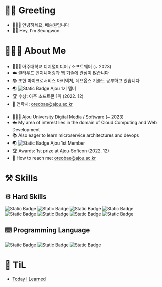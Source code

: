 # 🖖🏽 Greeting
- 🙇🏽‍♂️ 안녕하세요, 배승원입니다
- 👋🏽 Hey, I'm Seungwon

# 👨🏽‍💻 About Me
###  
- 👨🏽‍🎓 아주대학교 디지털미디어 / 소프트웨어 (~ 2023)
- ☁️ 클라우드 엔지니어링과 웹 기술에 관심이 많습니다
- 📚 또한 마이크로서비스 아키텍처, 데브옵스 기술도 공부하고 있습니다
- 🌏 ![Static Badge](https://img.shields.io/badge/Google%20Developer%20Student%20Club-%234285F4?logo=Google&logoColor=FFFFFF) Ajou 1기 멤버
- 🏆 수상: 아주 소프트콘 1위 (2022. 12)
- 📧 연락처: oreobae@ajou.ac.kr

###   
- 👨🏽‍🎓 Ajou University Digital Media / Software (~ 2023)
- ☁️ My area of interest lies in the domain of Cloud Computing and Web Development
- 📚 Also eager to learn microservice architectures and devops
- 🌏 ![Static Badge](https://img.shields.io/badge/Google%20Developer%20Student%20Club-%234285F4?logo=Google&logoColor=FFFFFF) Ajou 1st Member
- 🏆 Awards: 1st prize at Ajou-Softcon (2022. 12)
- 📧 How to reach me: oreobae@ajou.ac.kr

# ⚒️ Skills

## ⚙️ Hard Skills

![Static Badge](https://img.shields.io/badge/AWS-%23232F3E?logo=Amazon%20AWS&logoColor=ffffff) ![Static Badge](https://img.shields.io/badge/git-%23F05032?logo=Git&logoColor=ffffff) ![Static Badge](https://img.shields.io/badge/Linux-%23000000?logo=Ubuntu&logoColor=ffffff) ![Static Badge](https://img.shields.io/badge/MySQL-%234479A1?logo=MySQL&logoColor=ffffff) 
![Static Badge](https://img.shields.io/badge/Docker-%232496ED?logo=Docker&logoColor=ffffff) ![Static Badge](https://img.shields.io/badge/Kubernetes-%23326CE5?logo=Kubernetes&logoColor=ffffff) ![Static Badge](https://img.shields.io/badge/Spring%20Boot-%236DB33F?logo=Spring%20Boot&logoColor=ffffff) ![Static Badge](https://img.shields.io/badge/Obsidian-%237C3AED?logo=Obsidian)



## ⌨️ Programming Language

![Static Badge](https://img.shields.io/badge/Python-%233776AB?logo=python&logoColor=ffffff) ![Static Badge](https://img.shields.io/badge/Java-%23F80000?logo=Oracle&logoColor=ffffff) ![Static Badge](https://img.shields.io/badge/Go-%2300ADD8?logo=Go&logoColor=ffffff)

# 📖 TiL

- [Today I Learned](https://github.com/seungwonbased/TIL)
